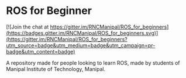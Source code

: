 # ROS for Beginner

[![Join the chat at https://gitter.im/RNCManipal/ROS_for_beginners](https://badges.gitter.im/RNCManipal/ROS_for_beginners.svg)](https://gitter.im/RNCManipal/ROS_for_beginners?utm_source=badge&utm_medium=badge&utm_campaign=pr-badge&utm_content=badge)

A repository made for people looking to learn ROS, made by students of Manipal Institute of Technology, Manipal.
